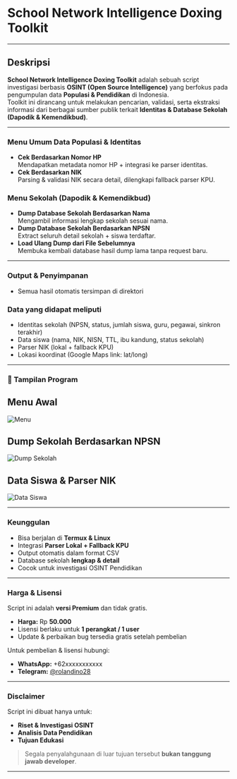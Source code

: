 # School Network Intelligence Doxing Toolkit 

---

## Deskripsi 
**School Network Intelligence Doxing Toolkit** adalah sebuah script investigasi berbasis **OSINT (Open Source Intelligence)** yang berfokus pada pengumpulan data **Populasi & Pendidikan** di Indonesia.  
Toolkit ini dirancang untuk melakukan pencarian, validasi, serta ekstraksi informasi dari berbagai sumber publik terkait **Identitas & Database Sekolah (Dapodik & Kemendikbud)**.

---

### Menu Umum Data Populasi & Identitas 
- **Cek Berdasarkan Nomor HP**  
  Mendapatkan metadata nomor HP + integrasi ke parser identitas.  
- **Cek Berdasarkan NIK**  
  Parsing & validasi NIK secara detail, dilengkapi fallback parser KPU.

### Menu Sekolah (Dapodik & Kemendikbud) 
- **Dump Database Sekolah Berdasarkan Nama**  
  Mengambil informasi lengkap sekolah sesuai nama.  
- **Dump Database Sekolah Berdasarkan NPSN**  
  Extract seluruh detail sekolah + siswa terdaftar.  
- **Load Ulang Dump dari File Sebelumnya**  
  Membuka kembali database hasil dump lama tanpa request baru.  

---

### Output & Penyimpanan 
- Semua hasil otomatis tersimpan di direktori

### Data yang didapat meliputi   
- Identitas sekolah (NPSN, status, jumlah siswa, guru, pegawai, sinkron terakhir)  
- Data siswa (nama, NIK, NISN, TTL, ibu kandung, status sekolah)  
- Parser NIK (lokal + fallback KPU)  
- Lokasi koordinat (Google Maps link: lat/long)  

---

### 📸 Tampilan Program

## Menu Awal  
![Menu](screenshots/menu.jpg)

## Dump Sekolah Berdasarkan NPSN  
![Dump Sekolah](screenshots/dump1.jpg)

## Data Siswa & Parser NIK  
![Data Siswa](screenshots/dump2.jpg)

---

### Keunggulan
- Bisa berjalan di **Termux & Linux**  
- Integrasi **Parser Lokal + Fallback KPU**  
- Output otomatis dalam format CSV  
- Database sekolah **lengkap & detail**  
- Cocok untuk investigasi OSINT Pendidikan  

---

### Harga & Lisensi
Script ini adalah **versi Premium** dan tidak gratis.  
- **Harga:** Rp **50.000**  
- Lisensi berlaku untuk **1 perangkat / 1 user**  
- Update & perbaikan bug tersedia gratis setelah pembelian  

 Untuk pembelian & lisensi hubungi:  
- **WhatsApp:** +62xxxxxxxxxxx  
- **Telegram:** [@rolandino28](https://t.me/rolandino28)  

---

### Disclaimer
Script ini dibuat hanya untuk:  
- **Riset & Investigasi OSINT**  
- **Analisis Data Pendidikan**  
- **Tujuan Edukasi**  

> Segala penyalahgunaan di luar tujuan tersebut **bukan tanggung jawab developer**.

---

